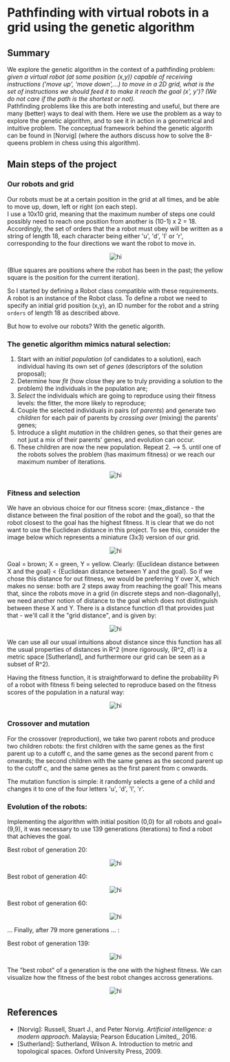 # Pathfinding with virtual robots in a grid using the genetic algorithm

## Summary

We explore the genetic algorithm in the context of a pathfinding problem: *given a virtual robot (at some position (x,y)) capable of receiving instructions ('move up', 'move down',...) to move in a 2D grid, what is the set of instructions we should feed it to make it reach the goal (x', y')? (We do not care if the path is the shortest or not).*   
Pathfinding problems like this are both interesting and useful, but there are many (better) ways to deal with them.
Here we use the problem as a way to explore the genetic algorithm, and to see it in action in a geometrical and intuitive problem. The conceptual framework behind the genetic algorith can be found in [Norvig] (where the authors discuss how to solve the 8-queens problem in chess using this algorithm).

## Main steps of the project

### Our robots and grid
  
Our robots must be at a certain position in the grid at all times, and be able to move up, down, left or right (on each step).  
I use a 10x10 grid, meaning that the maximum number of steps one could possibly need to reach one position from another is (10-1) x 2 = 18.
Accordingly, the set of orders that the a robot must obey will be written as a string of length 18, each character being either 'u', 'd', 'l' or 'r', corresponding to the four directions we want the robot to move in. 

<p align="center">
  <img src="images/grid.png" alt="hi" class="inline"/>
</p>
(Blue squares are positions where the robot has been in the past; the yellow square is the position for the current iteration).


So I started by defining a Robot class compatible with these requirements.
A robot is an instance of the Robot class.
To define a robot we need to specify an initial grid position (x,y), an ID number for the robot and a string `orders` of length 18 as described above.

But how to evolve our robots? With the genetic algorith.

### The genetic algorithm mimics natural selection:

   1. Start with an *initial population* (of candidates to a solution), each individual having its own set of *genes* (descriptors of the solution proposal);
   2. Determine how *fit* (how close they are to truly providing a solution to the problem) the individuals in the population are;
   3. *Select* the individuals which are going to reproduce using their fitness levels: the fitter, the more likely to reproduce;
   4. Couple the selected individuals in pairs (of *parents*) and generate two *children* for each pair of parents by *crossing over* (mixing) the parents' genes;
   5. Introduce a slight *mutation* in the children genes, so that their genes are not just a mix of their parents' genes, and evolution can occur.
   6. These children are now the new population. Repeat 2. --> 5. until one of the robots solves the problem (has maximum fitness) or we reach our maximum number of iterations.
   
   <p align="center">
  <img src="images/scheme.png" alt="hi" class="inline"/>
</p>

### Fitness and selection
We have an obvious choice for our fitness score: {max_distance - the distance between the final position of the robot and the goal}, so that the robot closest to the goal has the highest fitness.
It is clear that we do not want to use the Euclidean distance in this project. To see this, consider the image below which represents a miniature (3x3) version of our grid.
<p align="center">
  
  <img src="images/distance.png" alt="hi" class="inline"/>
</p>
Goal = brown; X = green, Y = yellow.
Clearly: {Euclidean distance between X and the goal} < {Euclidean distance between Y and the goal}.
So if we chose this distance for out fitness, we would be preferring Y over X, which makes no sense: both are 2 steps away from reaching the goal!
This means that, since the robots move in a grid (in discrete steps and non-diagonally), we need another notion of distance to the goal which does not distinguish between these X and Y.
There is a distance function d1 that provides just that - we'll call it the "grid distance", and is given by: 
<p align="center">
  <img src="images/distance_formula.png" alt="hi" class="inline"/>
</p>
We can use all our usual intuitions about distance since this function has all the usual properties of distances in R^2 (more rigorously, (R^2, d1) is a metric space [Sutherland], and furthermore our grid can be seen as a subset of R^2).

Having the fitness function, it is straightforward to define the probability Pi of a robot with fitness fi being selected to reproduce based on the fitness scores of the population in a natural way:
<p align="center">
  <img src="images/prob.png" alt="hi" class="inline"/>
</p>

### Crossover and mutation

For the crossover (reproduction), we take two parent robots and produce two children robots: the first children with the same genes as the first parent up to a cutoff c, and the same genes as the second parent from c onwards; the second children with the same genes as the second parent up to the cutoff c, and the same genes as the first parent from c onwards.

The mutation function is simple: it randomly selects a gene of a child and changes it to one of the four letters 'u', 'd', 'l', 'r'.

### Evolution of the robots:

Implementing the algorithm with initial position (0,0) for all robots and goal=(9,9), it was necessary to use 139 generations (iterations) to find a robot that achieves the goal.
   
   Best robot of generation 20:
   <p align="center">
  <img src="images/BestRobot20.png" alt="hi" class="inline"/>
</p>

   
   Best robot of generation 40:
   
   <p align="center">
  <img src="images/BestRobot40.png" alt="hi" class="inline"/>
</p>

   
   Best robot of generation 60:
   
   <p align="center">
  <img src="images/BestRobot60.png" alt="hi" class="inline"/>
</p>

... Finally, after 79 more generations ... :
   
   Best robot of generation 139:
   
   <p align="center">
  <img src="images/BestRobot139.png" alt="hi" class="inline"/>
</p>

The "best robot" of a generation is the one with the highest fitness.
We can visualize how the fitness of the best robot changes accross generations.
   <p align="center">
  <img src="images/fitness_plot.png" alt="hi" class="inline"/>
</p>

   
   ## References

- [Norvig]: Russell, Stuart J., and Peter Norvig. *Artificial intelligence: a modern approach*. Malaysia; Pearson Education Limited,, 2016.
- [Sutherland]: Sutherland, Wilson A. Introduction to metric and topological spaces. Oxford University Press, 2009.
